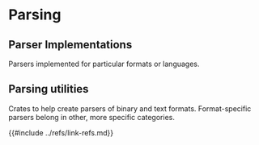# Parsing

## Parser Implementations

Parsers implemented for particular formats or languages.

## Parsing utilities

Crates to help create parsers of binary and text formats. Format-specific parsers belong in other, more specific categories.

{{#include ../refs/link-refs.md}}
